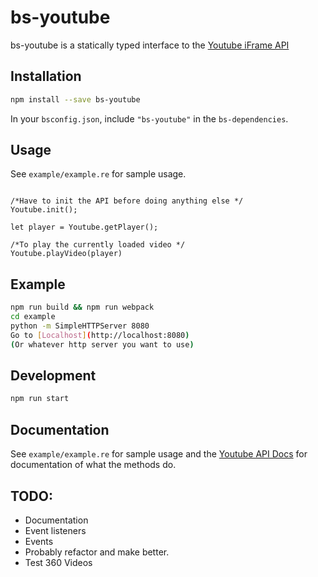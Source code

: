 # bs-youtube

bs-youtube is a statically typed interface to the [Youtube iFrame API](https://developers.google.com/youtube/iframe_api_reference)

## Installation

```sh
npm install --save bs-youtube
```

In your `bsconfig.json`, include `"bs-youtube"` in the `bs-dependencies`.

## Usage

See `example/example.re` for sample usage.

```reason

/*Have to init the API before doing anything else */
Youtube.init();

let player = Youtube.getPlayer();

/*To play the currently loaded video */
Youtube.playVideo(player)
```

## Example

```sh
npm run build && npm run webpack
cd example
python -m SimpleHTTPServer 8080
Go to [Localhost](http://localhost:8080)
(Or whatever http server you want to use)
```

## Development

```sh
npm run start
```

## Documentation
See `example/example.re` for sample usage and the [Youtube API Docs](https://developers.google.com/youtube/iframe_api_reference) for documentation of what the methods do.

## TODO:
- Documentation
- Event listeners 
- Events
- Probably refactor and make better. 
- Test 360 Videos 

